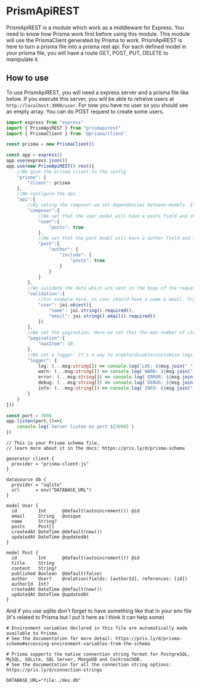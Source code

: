 # PrismApiREST
PrismApiREST is a module which work as a middleware for Express. You need to know how Prisma work first before using this module. This module will use the PrismaClient generated by Prisma to work. PrismApiREST is here to turn a prisma file into a prisma rest api. For each defined model in your prisma file, you will have a route GET, POST, PUT, DELETE to manipulate it.

## How to use
To use PrismApiREST, you will need a express server and a prisma file like below. If you execute this server, you will be able to retreive users at `http://localhost:3000/user`. For now you have no user so you should see an empty array. You can do POST request to create some users.
```typescript
import express from "express"
import { PrismApiREST } from "prismapirest"
import { PrismaClient } from '@prisma/client'

const prisma = new PrismaClient()

const app = express()
app.use(express.json())
app.use(new PrismApiREST().rest({
    //We give the prisma client to the config
    "prisma": {
        "client": prisma
    },
    //We configure the api
    "api":{
        //By seting the composer we set dependencies between models. It's the "include" of prisma. You can find more about it at https://www.prisma.io/docs/concepts/components/prisma-client/relation-queries.
        "composer":{
            //We set that the user model will have a posts field and should contain the Post model. If we don't put this, the user model will not have the posts field
            "user":{
                "posts": true
            },
            //We set that the post model will have a author field and should contain the User model. We also say that the author field should contain the posts field.
            "post":{
                "author": {
                    "include": {
                        "posts": true
                    }
                }
            }
        },
        //We validate the data which are sent in the body of the request.
        "validation":{
            //For example here, an user should have a name & email. Try to do a post request on user without it and you will receive guidance to correct
            "user": joi.object({
                "name": joi.string().required(),
                "email": joi.string().email().required()
            })
        },
        //We set the pagination. Here we set that the max number of item per page is 10. If you ask for the first page with ?p=1 in your request, you will have 10 items max
        "pagination":{
            "maxItem": 10
        },
        //We set a logger. It's a way to enable/disable/customize logs. It's optional, if not defined, no logs will be displayed
        "logger": {
            log: (...msg:string[]) => console.log(`LOG: ${msg.join(" ")}`),
            warn: (...msg:string[]) => console.log(`WARN: ${msg.join(" ")}`),
            error: (...msg:string[]) => console.log(`ERROR: ${msg.join(" ")}`),
            debug: (...msg:string[]) => console.log(`DEBUG: ${msg.join(" ")}`),
            info: (...msg:string[]) => console.log(`INFO: ${msg.join(" ")}`)
        }
    }
}))

const port = 3000
app.listen(port,()=>{
    console.log(`Server listen on port ${3000}`)
})
```

```prisma
// This is your Prisma schema file,
// learn more about it in the docs: https://pris.ly/d/prisma-schema

generator client {
  provider = "prisma-client-js"
}

datasource db {
  provider = "sqlite"
  url      = env("DATABASE_URL")
}

model User {
  id        Int      @default(autoincrement()) @id
  email     String   @unique
  name      String?
  posts     Post[]
  createdAt DateTime @default(now())
  updatedAt DateTime @updatedAt
}

model Post {
  id        Int      @default(autoincrement()) @id
  title     String
  content   String?
  published Boolean  @default(false)
  author    User?    @relation(fields: [authorId], references: [id])
  authorId  Int?
  createdAt DateTime @default(now())
  updatedAt DateTime @updatedAt
}
```

And if you use sqlite don't forget to have something like that in your env file (it's related to Prisma but I put it here as I think it can help some)
```
# Environment variables declared in this file are automatically made available to Prisma.
# See the documentation for more detail: https://pris.ly/d/prisma-schema#accessing-environment-variables-from-the-schema

# Prisma supports the native connection string format for PostgreSQL, MySQL, SQLite, SQL Server, MongoDB and CockroachDB.
# See the documentation for all the connection string options: https://pris.ly/d/connection-strings

DATABASE_URL="file:./dev.db"
```